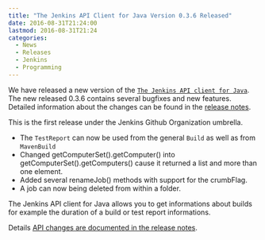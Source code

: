 ```yaml
---
title: "The Jenkins API Client for Java Version 0.3.6 Released"
date: 2016-08-31T21:24:00
lastmod: 2016-08-31T21:24
categories:
  - News
  - Releases
  - Jenkins
  - Programming
---
```

We have released a new version of the [`The Jenkins API client for Java`][1].
The new released 0.3.6 contains several bugfixes and new features.
Detailed information about the changes can be found in the [release notes][release-notes].

This is the first release under the Jenkins Github Organization umbrella.

 * The `TestReport` can now be used from the general `Build`
   as well as from `MavenBuild`
 * Changed getComputerSet().getComputer() into getComputerSet().getComputers()
   cause it returned a list and more than one element.
 * Added several renameJob() methods with support for the crumbFlag.
 * A job can now being deleted from within a folder.

The Jenkins API client for Java allows you to get informations about builds for example
the duration of a build or test report informations.

Details [API changes are documented in the release notes][release-notes].

[1]: https://github.com/jenkinsci/java-client-api
[release-notes]: https://github.com/jenkinsci/java-client-api/blob/master/ReleaseNotes.md#release-036
